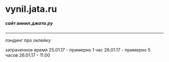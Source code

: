 # vynil.jata.ru
##### сайт винил.джата.ру
_________________

лэндинг про оклейку

затраченное время
25.01.17 - примерно 1 час
26.01.17 - примерно 5 часов
26.01.17 - 11.00